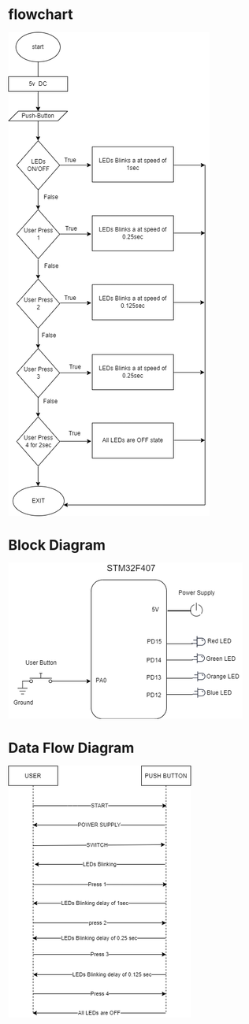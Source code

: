 # flowchart
![flowchart](https://github.com/Naresh17025/M3_CAR-WIPER-SYSTEM/blob/main/2_Design/FLOWCHART.png)
# Block Diagram
![Block Diagram](https://github.com/Naresh17025/M3_CAR-WIPER-SYSTEM/blob/main/2_Design/BLOCK%20DIAGRAM.png)
# Data Flow Diagram 
![Data Flow Diagram](https://github.com/Naresh17025/M3_CAR-WIPER-SYSTEM/blob/main/2_Design/DATA%20FLOW%20DIAGRAM.png)
